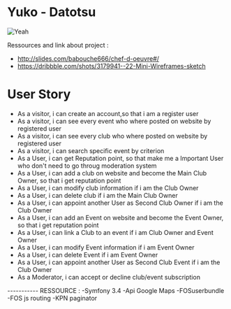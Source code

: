# Yuko - Datotsu

![Yeah](http://image.noelshack.com/fichiers/2018/09/2/1519724196-b-1-q-0-p-0.gif)

Ressources and link about project :

  - http://slides.com/babouche666/chef-d-oeuvre#/
  - https://dribbble.com/shots/3179941--22-Mini-Wireframes-sketch

# User Story

  - As a visitor, i can create an account,so that i am a register user
  - As a visitor, i can see every event who where posted on website by registered user
  - As a visitor, i can see every club who where posted on website by registered user
  - As a visitor, i can search specific event by criterion
  - As a User, i can get Reputation point, so that make me a Important User who don't need to go throug moderation system
  - As a User, i can add a club on website and become the Main Club Owner, so that i get reputation point
  - As a User, i can modify club information if i am the Club Owner
  - As a User, i can delete club if i am the Main Club Owner 
  - As a User, i can appoint another User as Second Club Owner if i am the Club Owner
  - As a User, i can add an Event on website and become the Event Owner, so that i get reputation point
  - As a User, i can link a Club to an event if i am Club Owner and Event Owner
  - As a User, i can modify Event information if i am Event Owner
  - As a User, i can delete Event if i am Event Owner
  - As a User, i can appoint another User as Second Club Event if i am the Club Owner  
  - As a Moderator, i can accept or decline club/event subscription

----------- RESSOURCE :
-Symfony 3.4
-Api Google Maps
-FOSuserbundle
-FOS js routing
-KPN paginator




